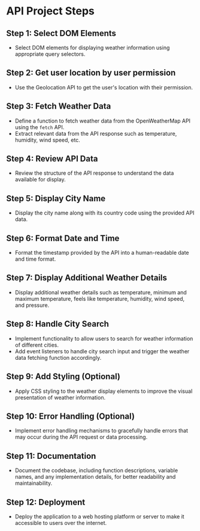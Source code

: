 # API Project Steps

## Step 1: Select DOM Elements

- Select DOM elements for displaying weather information using appropriate query selectors.

## Step 2: Get user location by user permission
- Use the Geolocation API to get the user's location with their permission.

## Step 3: Fetch Weather Data

- Define a function to fetch weather data from the OpenWeatherMap API using the `fetch` API.
- Extract relevant data from the API response such as temperature, humidity, wind speed, etc.

## Step 4: Review API Data

- Review the structure of the API response to understand the data available for display.

## Step 5: Display City Name

- Display the city name along with its country code using the provided API data.

## Step 6: Format Date and Time

- Format the timestamp provided by the API into a human-readable date and time format.

## Step 7: Display Additional Weather Details

- Display additional weather details such as temperature, minimum and maximum temperature, feels like temperature, humidity, wind speed, and pressure.

## Step 8: Handle City Search

- Implement functionality to allow users to search for weather information of different cities.
- Add event listeners to handle city search input and trigger the weather data fetching function accordingly.

## Step 9: Add Styling (Optional)

- Apply CSS styling to the weather display elements to improve the visual presentation of weather information.

## Step 10: Error Handling (Optional)

- Implement error handling mechanisms to gracefully handle errors that may occur during the API request or data processing.

## Step 11: Documentation

- Document the codebase, including function descriptions, variable names, and any implementation details, for better readability and maintainability.

## Step 12: Deployment

- Deploy the application to a web hosting platform or server to make it accessible to users over the internet.

<!--? The Intl object is part of the Internationalization API in JavaScript. It provides language-sensitive string comparison, number formatting, and date and time formatting. -->

<!--? The convertCountryCode function takes a country code as input and returns the corresponding full name of the country in English. It utilizes the Intl.DisplayNames API, which is part of the Internationalization API in JavaScript. -->

<!-- The .of(country) method is immediately called on the Intl.DisplayNames object to retrieve the country name corresponding to the provided country code. -->

<!-- The Unicode character &#176; represents the degree symbol (°). In HTML, it is used to display temperature values, angles, or other measurements in degrees. -->